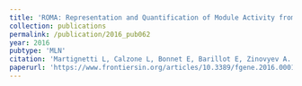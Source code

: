 ```yaml
---
title: 'ROMA: Representation and Quantification of Module Activity from Target Expression Data'
collection: publications
permalink: /publication/2016_pub062
year: 2016
pubtype: 'MLN'
citation: 'Martignetti L, Calzone L, Bonnet E, Barillot E, Zinovyev A. <a href="https://www.frontiersin.org/articles/10.3389/fgene.2016.00018/full">ROMA: Representation and Quantification of Module Activity from Target Expression Data</a>. <i>Front Genet.</i> 2016. 7:18.'
paperurl: 'https://www.frontiersin.org/articles/10.3389/fgene.2016.00018/full'
---
```

